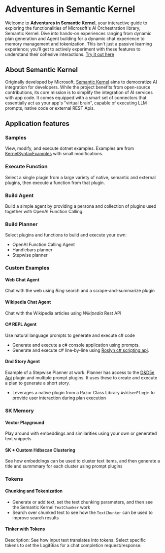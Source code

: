 # Adventures in Semantic Kernel

Welcome to **Adventures in Semantic Kernel**, your interactive guide to exploring the functionalities of Microsoft's AI Orchestration library, Semantic Kernel. Dive into hands-on experiences ranging from dynamic plan generation and Agent building for a dynamic chat experience to memory management and tokenization. This isn't just a passive learning experience; you'll get to actively experiment with these features to understand their cohesive interactions. [Try it out here](https://adventuresinsemantickernel.azurewebsites.net/)

## About Semantic Kernel

Originally developed by Microsoft, [Semantic Kernel](https://learn.microsoft.com/en-us/semantic-kernel/overview/) aims to democratize AI integration for developers. While the project benefits from open-source contributions, its core mission is to simplify the integration of AI services with app code. It comes equipped with a smart set of connectors that essentially act as your app's "virtual brain", capable of executing LLM prompts, native code or external REST Apis.

## Application features

### Samples
View, modify, and execute dotnet examples. Examples are from [KernelSyntaxExamples](https://github.com/microsoft/semantic-kernel/tree/main/dotnet/samples/KernelSyntaxExamples) with small modifications.

### Execute Function
Select a single plugin from a large variety of native, semantic and external plugins, then execute a function from that plugin.

### Build Agent
Build a simple agent by providing a persona and collection of plugins used together with OpenAI Function Calling.

### Build Planner
Select plugins and functions to build and execute your own:
  - OpenAI Function Calling Agent
  - Handlebars planner
  - Stepwise planner


### Custom Examples

#### Web Chat Agent
Chat with the web using _Bing_ search and a scrape-and-summarize plugin

#### Wikipedia Chat Agent
Chat with the Wikipedia articles using _Wikipedia_ Rest API

#### C# REPL Agent
Use natural language prompts to generate and execute c# code
 - Generate and execute a c# console application using prompts.
 - Generate and execute c# line-by-line using [Roslyn c# scripting api](https://github.com/dotnet/roslyn/blob/main/docs/wiki/Scripting-API-Samples.md).

#### Dnd Story Agent
Example of a Stepwise Planner at work. Planner has access to the [D&D5e Api](https://www.dnd5eapi.co/) plugin and multiple prompt plugins. It uses these to create and execute a plan to generate a short story.
 - Leverages a native plugin from a Razor Class Library `AskUserPlugin` to provide user interaction during plan execution

### SK Memory

#### Vector Playground
Play around with embeddings and similarities using your own or generated text snippets

#### SK + Custom Hdbscan Clustering
See how embeddings can be used to cluster text items, and then generate a title and summmary for each cluster using prompt plugins

### Tokens

#### Chunking and Tokenization
 - Generate or add text, set the text chunking parameters, and then see the Semantic Kernel `TextChunker` work
 - Search over chunked text to see how the `TextChunker` can be used to improve search results

#### Tinker with Tokens
Description: See how input text translates into tokens. Select specific tokens to set the LogitBias for a chat completion request/response.
